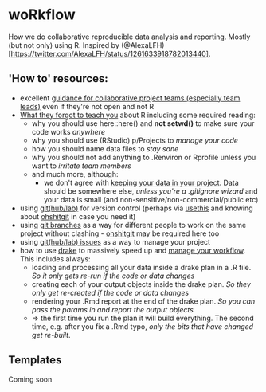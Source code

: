 # woRkflow

How we do collaborative reproducible data analysis and reporting. Mostly (but not only) using R. Inspired by (@AlexaLFH)[https://twitter.com/AlexaLFH/status/1261633918782013440].

## 'How to' resources:

 * excellent [guidance for collaborative project teams (especially team leads)](https://opensource.guide/) even if they're not open and not R
 * [What they forgot to teach you](https://rstats.wtf/) about R including some required reading:
    * why you should use here::here() and **not setwd()** to make sure your code works _anywhere_
    * why you should use (RStudio) p/Projects to _manage your code_
    * how you should name data files to _stay sane_
    * why you should not add anything to .Renviron or Rprofile unless you want to _irritate team members_
    * and much more, although:
        *  we don't agree with [keeping your data in your project](https://rstats.wtf/project-oriented-workflow.html#work-in-a-project). Data should be somewhere else, _unless you're a .gitignore wizard_ and your data is small (and non-sensitive/non-commercial/public etc)
 * using [git(hub/lab)](https://happygitwithr.com/) for version control (perhaps via [usethis](https://usethis.r-lib.org/) and knowing about [ohshitgit](https://ohshitgit.com/) in case you need it)
 * using [git branches](https://twrushby.wordpress.com/2017/03/27/collaboration-with-rstudio-and-git-using-branches/) as a way for different people to work on the same project without clashing - [ohshitgit](https://ohshitgit.com/) may be required here too
 * using [git(hub/lab) issues](https://guides.github.com/features/issues/) as a way to manage your project
 * how to use [drake](https://docs.ropensci.org/drake/) to massively speed up and [manage your workflow](https://milesmcbain.xyz/the-drake-post/). This includes always:
    * loading and processing all your data inside a drake plan in a .R file. _So it only gets re-run if the code or data changes_
    * creating each of your output objects inside the drake plan. _So they only get re-created if the code or data changes_
    * rendering your .Rmd report at the end of the drake plan. _So you can pass the params in and report the output objects_
    * => the first time you run the plan it will build everything. The second time, e.g. after you fix a .Rmd typo, _only the bits that have changed get re-built_.
 
## Templates

Coming soon
